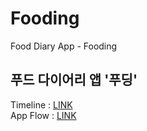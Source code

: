 # Fooding
Food Diary App - Fooding

## 푸드 다이어리 앱 '푸딩'

Timeline : [LINK](https://docs.google.com/spreadsheets/d/17464FN_MAw_Be8iDgge391ZqKUEcxzKAH65-kmCI5ng/edit#gid=0) <br>
App Flow : [LINK](https://www.figma.com/file/6Wl1GgKpVVt8mp0HQDhtAL/Fooding-App-Flow-v0.1?node-id=0%3A1&t=3W8CYlE8llGj4xtY-1)
